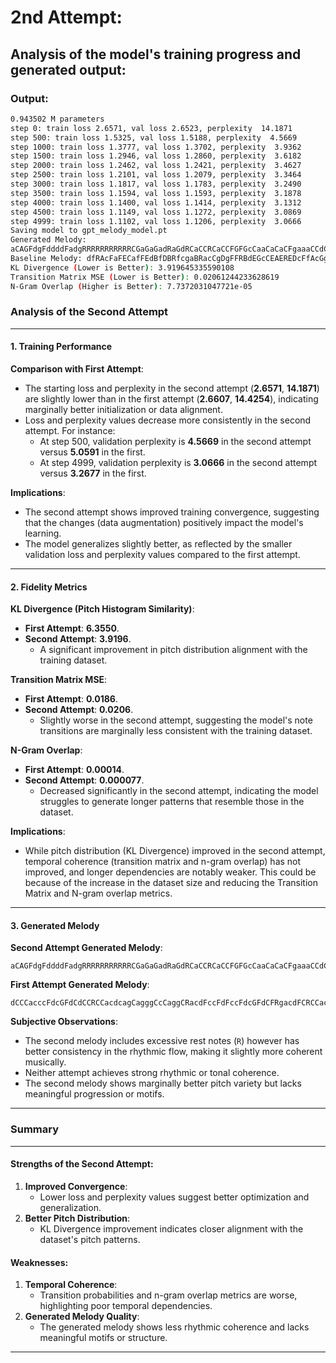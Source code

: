 # 2nd Attempt:
## Analysis of the model's training progress and generated output:
### Output:
```bash
0.943502 M parameters
step 0: train loss 2.6571, val loss 2.6523, perplexity  14.1871
step 500: train loss 1.5325, val loss 1.5188, perplexity  4.5669
step 1000: train loss 1.3777, val loss 1.3702, perplexity  3.9362
step 1500: train loss 1.2946, val loss 1.2860, perplexity  3.6182
step 2000: train loss 1.2462, val loss 1.2421, perplexity  3.4627
step 2500: train loss 1.2101, val loss 1.2079, perplexity  3.3464
step 3000: train loss 1.1817, val loss 1.1783, perplexity  3.2490
step 3500: train loss 1.1594, val loss 1.1593, perplexity  3.1878
step 4000: train loss 1.1400, val loss 1.1414, perplexity  3.1312
step 4500: train loss 1.1149, val loss 1.1272, perplexity  3.0869
step 4999: train loss 1.1102, val loss 1.1206, perplexity  3.0666
Saving model to gpt_melody_model.pt
Generated Melody: 
aCAGFdgFddddFadgRRRRRRRRRRRCGaGaGadRaGdRCaCCRCaCCFGFGcCaaCaCaCFgaaaCCdCCRdFGaCDdFGCCDDFddaadaadaCDdR
Baseline Melody: dfRAcFaFECafFEdBfDBRfcgaBRacCgDgFFRBdEGcCEAEREDcFfAcGgRBERGFggdFdFCCDCBGcgGCEgFDccfCDFEGfCdaEBfGDD
KL Divergence (Lower is Better): 3.919645335590108
Transition Matrix MSE (Lower is Better): 0.02061244233628619
N-Gram Overlap (Higher is Better): 7.7372031047721e-05
```

### **Analysis of the Second Attempt**

---

#### **1. Training Performance**

**Comparison with First Attempt**:
- The starting loss and perplexity in the second attempt (**2.6571**, **14.1871**) are slightly lower than in the first attempt (**2.6607**, **14.4254**), indicating marginally better initialization or data alignment.
- Loss and perplexity values decrease more consistently in the second attempt. For instance:
  - At step 500, validation perplexity is **4.5669** in the second attempt versus **5.0591** in the first.
  - At step 4999, validation perplexity is **3.0666** in the second attempt versus **3.2677** in the first.

**Implications**:
- The second attempt shows improved training convergence, suggesting that the changes (data augmentation) positively impact the model's learning.
- The model generalizes slightly better, as reflected by the smaller validation loss and perplexity values compared to the first attempt.

---

#### **2. Fidelity Metrics**

**KL Divergence (Pitch Histogram Similarity)**:
- **First Attempt**: **6.3550**.
- **Second Attempt**: **3.9196**.
  - A significant improvement in pitch distribution alignment with the training dataset.

**Transition Matrix MSE**:
- **First Attempt**: **0.0186**.
- **Second Attempt**: **0.0206**.
  - Slightly worse in the second attempt, suggesting the model's note transitions are marginally less consistent with the training dataset.

**N-Gram Overlap**:
- **First Attempt**: **0.00014**.
- **Second Attempt**: **0.000077**.
  - Decreased significantly in the second attempt, indicating the model struggles to generate longer patterns that resemble those in the dataset.

**Implications**:
- While pitch distribution (KL Divergence) improved in the second attempt, temporal coherence (transition matrix and n-gram overlap) has not improved, and longer dependencies are notably weaker. This could be because of the increase in the dataset size and reducing the Transition Matrix and N-gram overlap metrics.

---

#### **3. Generated Melody**

**Second Attempt Generated Melody**:
```
aCAGFdgFddddFadgRRRRRRRRRRRCGaGaGadRaGdRCaCCRCaCCFGFGcCaaCaCaCFgaaaCCdCCRdFGaCDdFGCCDDFddaadaadaCDdR
```

**First Attempt Generated Melody**:
```
dCCCacccFdcGFdCdCCRCCacdcagCagggCcCaggCRacdFccFdFccFdcGFdCFRgacdFCRCCacFdcdccGFdCdCcddCCRCCagCagC
```

**Subjective Observations**:
- The second melody includes excessive rest notes (`R`) however has better consistency in the rhythmic flow, making it slightly more coherent musically.
- Neither attempt achieves strong rhythmic or tonal coherence.
- The second melody shows marginally better pitch variety but lacks meaningful progression or motifs.

---

### **Summary**

---

#### **Strengths of the Second Attempt**:
1. **Improved Convergence**:
   - Lower loss and perplexity values suggest better optimization and generalization.
2. **Better Pitch Distribution**:
   - KL Divergence improvement indicates closer alignment with the dataset's pitch patterns.

#### **Weaknesses**:
1. **Temporal Coherence**:
   - Transition probabilities and n-gram overlap metrics are worse, highlighting poor temporal dependencies.
2. **Generated Melody Quality**:
   - The generated melody shows less rhythmic coherence and lacks meaningful motifs or structure.

---